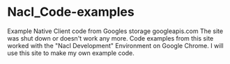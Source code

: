 # Nacl_Code-examples
Example Native Client code from Googles storage googleapis.com
The site was shut down or doesn't work any more. 
Code examples from this site worked with the "Nacl Development"
Environment on Google Chrome.
I will use this site to make my own example code.
